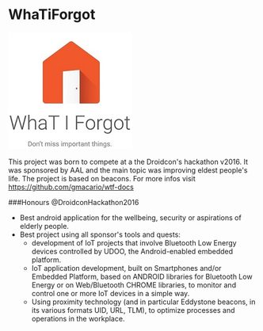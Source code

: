 # WhaTiForgot

![wtf-logo](logowtf.jpg)

This project was born to compete at a the Droidcon's hackathon v2016. It was sponsored by AAL and the main topic was improving eldest people's life.
The project is based on beacons.
For more infos visit https://github.com/gmacario/wtf-docs

###Honours @DroidconHackathon2016
- Best android application for the wellbeing, security or aspirations of elderly people.
- Best project using all sponsor's tools and quests:
  - development of IoT projects that involve Bluetooth Low Energy devices controlled by UDOO, the Android-enabled embedded platform.
  - IoT application development, built on Smartphones and/or Embedded Platform, based on ANDROID libraries for Bluetooth Low Energy or on Web/Bluetooth CHROME libraries, to monitor and control one or more IoT devices in a simple way.
  - Using proximity technology (and in particular Eddystone beacons, in its various formats UID, URL, TLM), to optimize processes and operations in the workplace.
